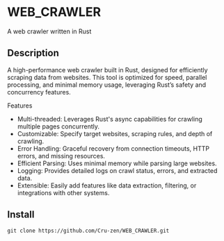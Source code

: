 # WEB_CRAWLER
A web crawler written in Rust
## Description
A high-performance web crawler built in Rust, designed for efficiently scraping data from websites. This tool is optimized for speed, parallel processing, and minimal memory usage, leveraging Rust’s safety and concurrency features.

Features
* Multi-threaded: Leverages Rust's async capabilities for crawling multiple pages concurrently.
* Customizable: Specify target websites, scraping rules, and depth of crawling.
* Error Handling: Graceful recovery from connection timeouts, HTTP errors, and missing resources.
* Efficient Parsing: Uses minimal memory while parsing large websites.
* Logging: Provides detailed logs on crawl status, errors, and extracted data.
* Extensible: Easily add features like data extraction, filtering, or integrations with other systems.

## Install

```
git clone https://github.com/Cru-zen/WEB_CRAWLER.git
```
